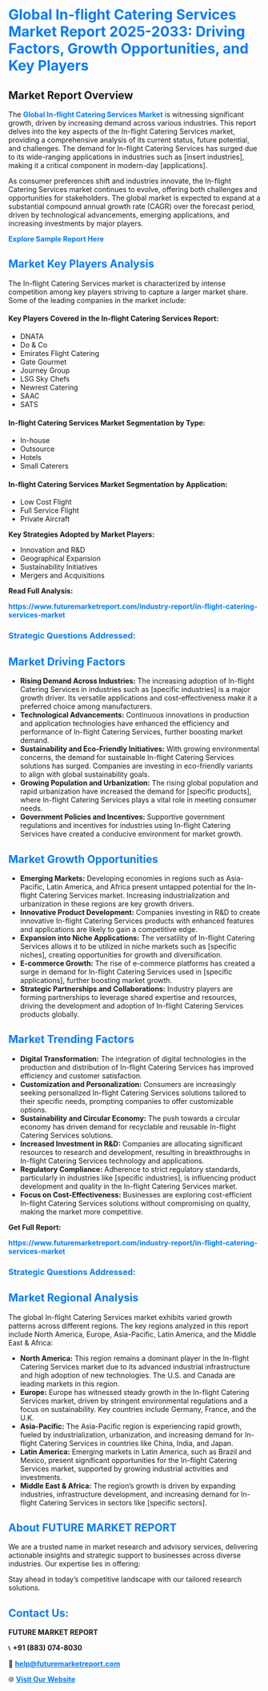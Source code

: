 <h1 style="color: #007BFF;">Global In-flight Catering Services Market Report 2025-2033: Driving Factors, Growth Opportunities, and Key Players</h1>

<section id="overview">
<h2>Market Report Overview</h2>
<p>The <a href="https://www.futuremarketreport.com/industry-report/in-flight-catering-services-market" style="color: #007BFF; text-decoration: none;"><strong>Global In-flight Catering Services Market</strong></a> is witnessing significant growth, driven by increasing demand across various industries. This report delves into the key aspects of the In-flight Catering Services market, providing a comprehensive analysis of its current status, future potential, and challenges. The demand for In-flight Catering Services has surged due to its wide-ranging applications in industries such as [insert industries], making it a critical component in modern-day [applications].</p>
<p>As consumer preferences shift and industries innovate, the In-flight Catering Services market continues to evolve, offering both challenges and opportunities for stakeholders. The global market is expected to expand at a substantial compound annual growth rate (CAGR) over the forecast period, driven by technological advancements, emerging applications, and increasing investments by major players.</p>
</section>

<section id="overview">
<p><a href="https://www.futuremarketreport.com/request-sample/reportId=63354" style="color: #007BFF; text-decoration: none;"><strong>Explore Sample Report Here</strong></a></p>
</section>

<section id="key-players">
<h2 style="color: #007BFF;">Market Key Players Analysis</h2>
<p>The In-flight Catering Services market is characterized by intense competition among key players striving to capture a larger market share. Some of the leading companies in the market include:</p>
<h4>Key Players Covered in the In-flight Catering Services Report:</h4>
<ul><li>DNATA</li><li>Do &amp; Co</li><li>Emirates Flight Catering</li><li>Gate Gourmet</li><li>Journey Group</li><li>LSG Sky Chefs</li><li>Newrest Catering</li><li>SAAC</li><li>SATS</li></ul>
<h4>In-flight Catering Services Market Segmentation by Type:</h4>
<ul><li>In-house</li><li>Outsource</li><li>Hotels</li><li>Small Caterers</li></ul>

<h4>In-flight Catering Services Market Segmentation by Application:</h4>
<ul><li>Low Cost Flight</li><li>Full Service Flight</li><li>Private Aircraft</li></ul>
<p><strong>Key Strategies Adopted by Market Players:</strong></p>
<ul>
<li>Innovation and R&D</li>
<li>Geographical Expansion</li>
<li>Sustainability Initiatives</li>
<li>Mergers and Acquisitions</li>
</ul>
</section>

<section>
<p><strong>Read Full Analysis: </strong></p><a href="https://www.futuremarketreport.com/industry-report/in-flight-catering-services-market" style="color: #007BFF; text-decoration: none;"><strong>https://www.futuremarketreport.com/industry-report/in-flight-catering-services-market</strong></a>
<h3 style="color: #007BFF;">Strategic Questions Addressed:</h3>
</section>

<section id="driving-factors">
<h2 style="color: #007BFF;">Market Driving Factors</h2>
<ul>
<li><strong>Rising Demand Across Industries:</strong> The increasing adoption of In-flight Catering Services in industries such as [specific industries] is a major growth driver. Its versatile applications and cost-effectiveness make it a preferred choice among manufacturers.</li>
<li><strong>Technological Advancements:</strong> Continuous innovations in production and application technologies have enhanced the efficiency and performance of In-flight Catering Services, further boosting market demand.</li>
<li><strong>Sustainability and Eco-Friendly Initiatives:</strong> With growing environmental concerns, the demand for sustainable In-flight Catering Services solutions has surged. Companies are investing in eco-friendly variants to align with global sustainability goals.</li>
<li><strong>Growing Population and Urbanization:</strong> The rising global population and rapid urbanization have increased the demand for [specific products], where In-flight Catering Services plays a vital role in meeting consumer needs.</li>
<li><strong>Government Policies and Incentives:</strong> Supportive government regulations and incentives for industries using In-flight Catering Services have created a conducive environment for market growth.</li>
</ul>
</section>

<section id="growth-opportunities">
<h2 style="color: #007BFF;">Market Growth Opportunities</h2>
<ul>
<li><strong>Emerging Markets:</strong> Developing economies in regions such as Asia-Pacific, Latin America, and Africa present untapped potential for the In-flight Catering Services market. Increasing industrialization and urbanization in these regions are key growth drivers.</li>
<li><strong>Innovative Product Development:</strong> Companies investing in R&D to create innovative In-flight Catering Services products with enhanced features and applications are likely to gain a competitive edge.</li>
<li><strong>Expansion into Niche Applications:</strong> The versatility of In-flight Catering Services allows it to be utilized in niche markets such as [specific niches], creating opportunities for growth and diversification.</li>
<li><strong>E-commerce Growth:</strong> The rise of e-commerce platforms has created a surge in demand for In-flight Catering Services used in [specific applications], further boosting market growth.</li>
<li><strong>Strategic Partnerships and Collaborations:</strong> Industry players are forming partnerships to leverage shared expertise and resources, driving the development and adoption of In-flight Catering Services products globally.</li>
</ul>
</section>

<section id="trending-factors">
<h2 style="color: #007BFF;">Market Trending Factors</h2>
<ul>
<li><strong>Digital Transformation:</strong> The integration of digital technologies in the production and distribution of In-flight Catering Services has improved efficiency and customer satisfaction.</li>
<li><strong>Customization and Personalization:</strong> Consumers are increasingly seeking personalized In-flight Catering Services solutions tailored to their specific needs, prompting companies to offer customizable options.</li>
<li><strong>Sustainability and Circular Economy:</strong> The push towards a circular economy has driven demand for recyclable and reusable In-flight Catering Services solutions.</li>
<li><strong>Increased Investment in R&D:</strong> Companies are allocating significant resources to research and development, resulting in breakthroughs in In-flight Catering Services technology and applications.</li>
<li><strong>Regulatory Compliance:</strong> Adherence to strict regulatory standards, particularly in industries like [specific industries], is influencing product development and quality in the In-flight Catering Services market.</li>
<li><strong>Focus on Cost-Effectiveness:</strong> Businesses are exploring cost-efficient In-flight Catering Services solutions without compromising on quality, making the market more competitive.</li>
</ul>
</section>

<section>
<p><strong>Get Full Report: </strong></p><a href="https://www.futuremarketreport.com/industry-report/in-flight-catering-services-market" style="color: #007BFF; text-decoration: none;"><strong>https://www.futuremarketreport.com/industry-report/in-flight-catering-services-market</strong></a>
<h3 style="color: #007BFF;">Strategic Questions Addressed:</h3>
</section>


<section id="regional-analysis">
<h2 style="color: #007BFF;">Market Regional Analysis</h2>
<p>The global In-flight Catering Services market exhibits varied growth patterns across different regions. The key regions analyzed in this report include North America, Europe, Asia-Pacific, Latin America, and the Middle East & Africa:</p>
<ul>
<li><strong>North America:</strong> This region remains a dominant player in the In-flight Catering Services market due to its advanced industrial infrastructure and high adoption of new technologies. The U.S. and Canada are leading markets in this region.</li>
<li><strong>Europe:</strong> Europe has witnessed steady growth in the In-flight Catering Services market, driven by stringent environmental regulations and a focus on sustainability. Key countries include Germany, France, and the U.K.</li>
<li><strong>Asia-Pacific:</strong> The Asia-Pacific region is experiencing rapid growth, fueled by industrialization, urbanization, and increasing demand for In-flight Catering Services in countries like China, India, and Japan.</li>
<li><strong>Latin America:</strong> Emerging markets in Latin America, such as Brazil and Mexico, present significant opportunities for the In-flight Catering Services market, supported by growing industrial activities and investments.</li>
<li><strong>Middle East & Africa:</strong> The region’s growth is driven by expanding industries, infrastructure development, and increasing demand for In-flight Catering Services in sectors like [specific sectors].</li>
</ul>
</section>

<footer>
<h2 style="color: #007BFF;">About FUTURE MARKET REPORT</h2>
<p>We are a trusted name in market research and advisory services, delivering actionable insights and strategic support to businesses across diverse industries. Our expertise lies in offering:</p>

<p>Stay ahead in today’s competitive landscape with our tailored research solutions.</p>

<h2 style="color: #007BFF;">Contact Us:</h2>
<p><strong>FUTURE MARKET REPORT</strong></p>
<p>📞 <strong>+91 (883) 074-8030</strong></p>
<p>📧 <strong><a href="mailto:help@futuremarketreport.com" style="color: #007BFF;">help@futuremarketreport.com</a></strong></p>
<p>🌐 <strong><a href="https://www.futuremarketreport.com/" style="color: #007BFF;">Visit Our Website</a></strong></p>
</footer>